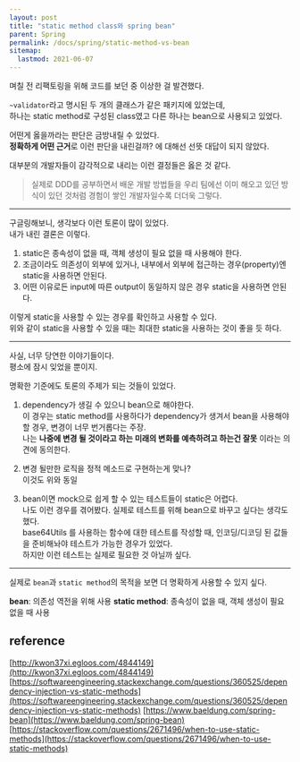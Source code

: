 ```yaml
---
layout: post
title: "static method class와 spring bean"
parent: Spring
permalink: /docs/spring/static-method-vs-bean
sitemap:
  lastmod: 2021-06-07
---
```


며칠 전 리팩토링을 위해 코드를 보던 중 이상한 걸 발견했다.  

`~validator`라고 명시된 두 개의 클래스가 같은 패키지에 있었는데,  
하나는 static method로 구성된 class였고 다른 하나는 bean으로 사용되고 있었다.  

어떤게 옳을까라는 판단은 금방내릴 수 있었다.  
**정확하게 어떤 근거**로 이런 판단을 내린걸까? 에 대해선 선뜻 대답이 되지 않았다.  

대부분의 개발자들이 감각적으로 내리는 이런 결정들은 옳은 것 같다.  

> 실제로 DDD를 공부하면서 배운 개발 방법들을 우리 팀에선 이미 해오고 있던 방식이 있던 것처럼 경험이 쌓인 개발자일수록 더더욱 그렇다.

---

구글링해보니, 생각보다 이런 토론이 많이 있었다.  
내가 내린 결론은 이렇다.  

1. static은 종속성이 없을 때, 객체 생성이 필요 없을 때 사용해야 한다.
2. 조금이라도 의존성이 외부에 있거나, 내부에서 외부에 접근하는 경우(property)엔 static을 사용하면 안된다.
3. 어떤 이유로든 input에 따른 output이 동일하지 않은 경우 static을 사용하면 안된다.

이렇게 static을 사용할 수 있는 경우를 확인하고 사용할 수 있다.  
위와 같이 static을 사용할 수 있을 때는 최대한 static을 사용하는 것이 좋을 듯 하다.

---

사실, 너무 당연한 이야기들이다.  
평소에 잠시 잊었을 뿐이지.  

명확한 기준에도 토론의 주제가 되는 것들이 있었다.  

1. dependency가 생길 수 있으니 bean으로 해야한다.  
이 경우는 static method를 사용하다가 dependency가 생겨서 bean을 사용해야할 경우, 변경이 너무 번거롭다는 주장.  
나는 **나중에 변경 될 것이라고 하는 미래의 변화를 예측하려고 하는건 잘못** 이라는 의견에 동의한다.  

2. 변경 될만한 로직을 정적 메소드로 구현하는게 맞나?  
이것도 위와 동일

3. bean이면 mock으로 쉽게 할 수 있는 테스트들이 static은 어렵다.  
나도 이런 경우를 겪어봤다. 실제로 테스트를 위해 bean으로 바꾸고 싶다는 생각도 했다.  
base64Utils 를 사용하는 함수에 대한 테스트를 작성할 때, 인코딩/디코딩 된 값들을 준비해놔야 테스트가 가능한 경우가 있었다.  
하지만 이런 테스트는 실제로 필요한 것 아닐까 싶다.  

---

실제로 `bean`과 `static method`의 목적을 보면 더 명확하게 사용할 수 있지 싶다.  

**bean**: 의존성 역전을 위해 사용
**static method**: 종속성이 없을 때, 객체 생성이 필요 없을 때 사용


## reference

[http://kwon37xi.egloos.com/4844149](http://kwon37xi.egloos.com/4844149)
[https://softwareengineering.stackexchange.com/questions/360525/dependency-injection-vs-static-methods](https://softwareengineering.stackexchange.com/questions/360525/dependency-injection-vs-static-methods)
[https://www.baeldung.com/spring-bean](https://www.baeldung.com/spring-bean)
[https://stackoverflow.com/questions/2671496/when-to-use-static-methods](https://stackoverflow.com/questions/2671496/when-to-use-static-methods)